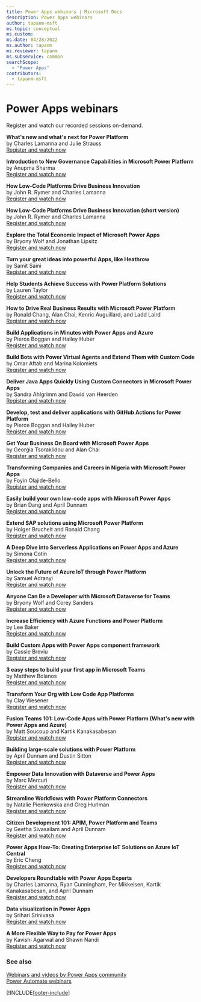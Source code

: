 ```yaml
---
title: Power Apps webinars | Microsoft Docs
description: Power Apps webinars
author: tapanm-msft
ms.topic: conceptual
ms.custom: 
ms.date: 04/28/2022
ms.author: tapanm
ms.reviewer: tapanm
ms.subservice: common
searchScope:
  - "Power Apps"
contributors:
  - tapanm-msft
---
```

# Power Apps webinars

Register and watch our recorded sessions on-demand.

**What's new and what's next for Power Platform**  
by Charles Lamanna and Julie Strauss  
[Register and watch now](https://info.microsoft.com/ww-landing-whats-new-whats-next-power-platform.html?LCID=EN-US)

**Introduction to New Governance Capabilities in Microsoft Power Platform**  
by Anupma Sharma  
[Register and watch now](https://info.microsoft.com/ww-Landing-GovernanceCapabilitiesinPowerPlatform.html?LCID=EN-US)

**How Low-Code Platforms Drive Business Innovation**  
by John R. Rymer and Charles Lamanna  
[Register and watch now](https://info.microsoft.com/ww-Landing-Low-Code-Platforms.html?Lcid=EN-US)

**How Low-Code Platforms Drive Business Innovation (short version)**  
by John R. Rymer and Charles Lamanna  
[Register and watch now](https://info.microsoft.com/ww-landing-how-low-code-platforms-drive-business-innovation-short.html?lcid=en-us)

**Explore the Total Economic Impact of Microsoft Power Apps**  
by Bryony Wolf and Jonathan Lipsitz  
[Register and watch now](https://info.microsoft.com/ww-Landing-Explore-the-Total-Economic-Impact-of-Microsoft-PowerApps.html?LCID=EN-US)

**Turn your great ideas into powerful Apps, like Heathrow**  
by Samit Saini  
[Register and watch now](https://info.microsoft.com/ww-landing-Turn-Your-Great-Ideas-into-Powerful-Apps.html?lcid=EN-US)

**Help Students Achieve Success with Power Platform Solutions**  
by Lauren Taylor  
[Register and watch now](https://info.microsoft.com/ww-Landing-Help-Students-Achieve-Success-with-Power-Platform-Solutions.html?LCID=EN-US&ocid=mkto_eml_EM690872A1LA1&ocid=eml_pg196198_gdc_comm_ba)

**How to Drive Real Business Results with Microsoft Power Platform**  
by Ronald Chang, Alan Chai, Kenric Auguillard, and Ladd Laird  
[Register and watch now](https://info.microsoft.com/ww-landing-DriveRealBusinessResultswithPowerPlatform.html?lcid=en-us)

**Build Applications in Minutes with Power Apps and Azure**  
by Pierce Boggan and Hailey Huber  
[Register and watch now](https://info.microsoft.com/ww-landing-rapid-application-development-with-power-apps-and-azure.html?lcid=en-us)

**Build Bots with Power Virtual Agents and Extend Them with Custom Code**  
by Omar Aftab and Marina Kolomiets  
[Register and watch now](https://info.microsoft.com/ww-Landing-BuildBotswithPowerVirtualAgents.html?LCID=EN-US)

**Deliver Java Apps Quickly Using Custom Connectors in Microsoft Power Apps**  
by Sandra Ahlgrimm and Dawid van Heerden  
[Register and watch now](https://info.microsoft.com/ww-Landing-DeliverJavaAppsQuicklyUsingCustomConnectors.html?LCID=EN-US)

**Develop, test and deliver applications with GitHub Actions for Power Platform**  
by Pierce Boggan and Hailey Huber  
[Register and watch now](https://info.microsoft.com/ww-landing-develop-test-and-deliver-applications-with-github-actions-for-power-platform.html?lcid=en-us)

**Get Your Business On Board with Microsoft Power Apps**  
by Georgia Tsoraklidou and Alan Chai  
[Register and watch now](https://info.microsoft.com/ww-Landing-GetYourBusinessOnBoard.html?LCID=EN-US)

**Transforming Companies and Careers in Nigeria with Microsoft Power Apps**  
by Foyin Olajide-Bello  
[Register and watch now](https://info.microsoft.com/ww-Landing-TransformingCompanieswithPowerApps.html?LCID=EN-US)

**Easily build your own low-code apps with Microsoft Power Apps**  
by Brian Dang and April Dunnam  
[Register and watch now](https://info.microsoft.com/ww-Landing-EasilyBuildBusinessApps.html?LCID=EN-US)

**Extend SAP solutions using Microsoft Power Platform**  
by Holger Bruchelt and Ronald Chang  
[Register and watch now](https://info.microsoft.com/ww-Landing-Extend-SAP-solutions-using-Microsoft-Power-Platform.html?LCID=EN-US)

**A Deep Dive into Serverless Applications on Power Apps and Azure**  
by Simona Cotin  
[Register and watch now](https://info.microsoft.com/ww-Landing-ADeepDiveintoServerlessApplications.html?LCID=EN-US)

**Unlock the Future of Azure IoT through Power Platform**  
by Samuel Adranyi  
[Register and watch now](https://info.microsoft.com/ww-Landing-UnlocktheFutureofAzureIoTthroughPowerPlatform.html?LCID=EN-US)

**Anyone Can Be a Developer with Microsoft Dataverse for Teams**  
by Bryony Wolf and Corey Sanders  
[Register and watch now](https://info.microsoft.com/ww-Landing-AnyoneCanBeaDeveloperwithMicrosoftDataverseforTeams.html?LCID=EN-US)

**Increase Efficiency with Azure Functions and Power Platform**  
by Lee Baker  
[Register and watch now](https://info.microsoft.com/ww-Landing-IncreaseEfficiencyAzureFunctionsPowerPlatform.html?LCID=EN-US)

**Build Custom Apps with Power Apps component framework**  
by Cassie Breviu  
[Register and watch now](https://info.microsoft.com/ww-Landing-build-apps-Powerapps-component-framework.html?lcid=en-us)

**3 easy steps to build your first app in Microsoft Teams**  
by Matthew Bolanos  
[Register and watch now](https://info.microsoft.com/ww-landing-3Steps-build-first-app-teams.html?LCID=EN-US)

**Transform Your Org with Low Code App Platforms**  
by Clay Wesener  
[Register and watch now](https://info.microsoft.com/ww-landing-low-code-platforms-15minutes.html?LCID=EN-US)

**Fusion Teams 101: Low-Code Apps with Power Platform (What's new with Power Apps and Azure)**  
by Matt Soucoup and Kartik Kanakasabesan  
[Register and watch now](https://info.microsoft.com/ww-Landing-fusion-teams-101LowCode-power-platform.html?LCID=EN-US)

**Building large-scale solutions with Power Platform**  
by April Dunnam and Dustin Sitton  
[Register and watch now](https://info.microsoft.com/ww-landing-buildinglargesolutionspowerplatform.html?LCID=EN-US)

**Empower Data Innovation with Dataverse and Power Apps**  
by Marc Mercuri  
[Register and watch now](https://info.microsoft.com/ww-landing-empowerdataversepowerapps.html?LCID=EN-US)

**Streamline Workflows with Power Platform Connectors**  
by Natalie Pienkowska and Greg Hurlman  
[Register and watch now](https://info.microsoft.com/ww-landing-streamlinepowerplatformconnectors.html?LCID=EN-US)

**Citizen Development 101: APIM, Power Platform and Teams**  
by Geetha Sivasailam and April Dunnam  
[Register and watch now](https://info.microsoft.com/ww-landing-citdev101powerplatformteams.html?LCID=EN-US)

**Power Apps How-To: Creating Enterprise IoT Solutions on Azure IoT Central**  
by Eric Cheng  
[Register and watch now](https://info.microsoft.com/ww-landing-EnterpriseSolutionsIoTCentral.html?lcid=en-us)

**Developers Roundtable with Power Apps Experts**  
by Charles Lamanna, Ryan Cunningham, Per Mikkelsen, Kartik Kanakasabesan, and April Dunnam  
[Register and watch now](https://info.microsoft.com/ww-ondemand-Live-Event-Developers-Roundtable-with-Power-Apps-Experts.html?LCID=EN-US)

**Data visualization in Power Apps**  
by Srihari Srinivasa  
[Register and watch now](https://info.microsoft.com/ww-landing-datavisualization15minutes.html?lcid=en-us)

**A More Flexible Way to Pay for Power Apps**  
by Kavishi Agarwal and Shawn Nandi  
[Register and watch now](https://info.microsoft.com/ww-ondemand-a-more-flexible-way-to-pay-for-power-apps.html?lcid=en-us)


### See also

[Webinars and videos by Power Apps community](https://powerusers.microsoft.com/t5/Webinars-and-Video-Gallery/bd-p/VideoGallery)<br/>
[Power Automate webinars](/power-automate/webinars)


[!INCLUDE[footer-include](includes/footer-banner.md)]
